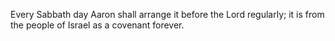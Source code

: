 Every Sabbath day Aaron shall arrange it before the Lord regularly; it is from the people of Israel as a covenant forever.
